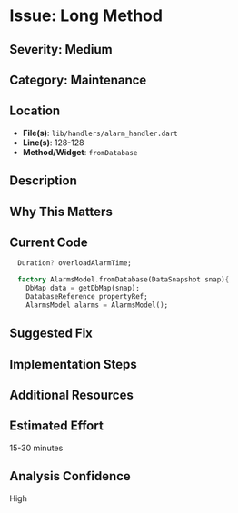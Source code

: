 # Issue: Long Method

## Severity: Medium

## Category: Maintenance

## Location
- **File(s)**: `lib/handlers/alarm_handler.dart`
- **Line(s)**: 128-128
- **Method/Widget**: `fromDatabase`

## Description


## Why This Matters


## Current Code
```dart
  Duration? overloadAlarmTime;

  factory AlarmsModel.fromDatabase(DataSnapshot snap){
    DbMap data = getDbMap(snap);
    DatabaseReference propertyRef;
    AlarmsModel alarms = AlarmsModel();
```

## Suggested Fix


## Implementation Steps


## Additional Resources


## Estimated Effort
15-30 minutes

## Analysis Confidence
High
